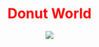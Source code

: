 <!DOCTYPE html>
<html lang='en'>
<head>
    <meta charset='UTF-8'>
    <meta http-equiv='X-UA-Compatible' content='IE=edge'>
    <meta name='viewport' content='width=device-width, initial-scale=1.0'>
    <title>Donut Shop</title>
</head>
<style>
/* Write styles here :) */

</style>
<body style = "text-align:center">
    <h1 style = "color:red">Donut World</h1>
    <img src = "/uploads/2023/02/donut.png">
</body>
</html>

